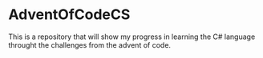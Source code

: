 # AdventOfCodeCS
This is a repository that will show my progress in learning the C# language throught the challenges from the advent of code.
